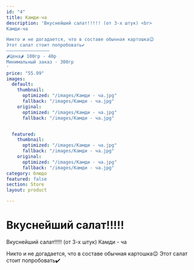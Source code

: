```yaml
---
id: "4"
title: Камди-ча
description: 'Вкуснейший салат!!!!! (от 3-х штук) <br>
Камди-ча   

Никто и не догадается, что в составе обычная картошка😉   
Этот салат стоит попробовать✔️
————————————————
🌶Цена🌶 100гр - 40р
Минимальный заказ - 300гр
'
price: "55.99"
images:
  default:
    thumbnail:
      optimized: "/images/Камди - ча.jpg"
      fallback: "/images/Камди - ча.jpg"
    original:
      optimized: "/images/Камди - ча.jpg"
      fallback: "/images/Камди - ча.jpg"


  featured:
    thumbnail:
      optimized: "/images/Камди - ча.jpg"
      fallback: "/images/Камди - ча.jpg"
    original:
      optimized: "/images/Камди - ча.jpg"
      fallback: "/images/Камди - ча.jpg"
category: блюдо
featured: false
section: Store
layout: product

---
```

# Вкуснейший салат!!!!!

Вкуснейший салат!!!!! (от 3-х штук)
Камди - ча

Никто и не догадается, что в составе обычная картошка😉
Этот салат стоит попробовать✔️
